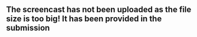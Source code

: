 ## The screencast has not been uploaded as the file size is too big! It has been provided in the submission

